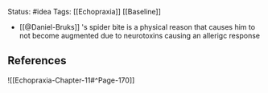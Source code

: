 Status: #idea
Tags: [[Echopraxia]] [[Baseline]]

* [[@Daniel-Bruks]] 's spider bite is a physical reason that causes him to not become augmented due to neurotoxins causing an allerigc response

## References

![[Echopraxia-Chapter-11#^Page-170]]